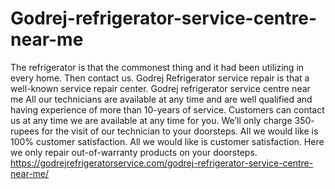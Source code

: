 # Godrej-refrigerator-service-centre-near-me
The refrigerator is that the commonest thing and it had been utilizing in every home. Then contact us. Godrej Refrigerator service repair is that a well-known service repair center. Godrej refrigerator service centre near me All our technicians are available at any time and are well qualified and having experience of more than 10-years of service. Customers can contact us at any time we are available at any time for you. We’ll only charge 350\- rupees for the visit of our technician to your doorsteps. All we would like is 100% customer satisfaction. All we would like is customer satisfaction. Here we only repair out-of-warranty products on your doorsteps. https://godrejrefrigeratorservice.com/godrej-refrigerator-service-centre-near-me/
